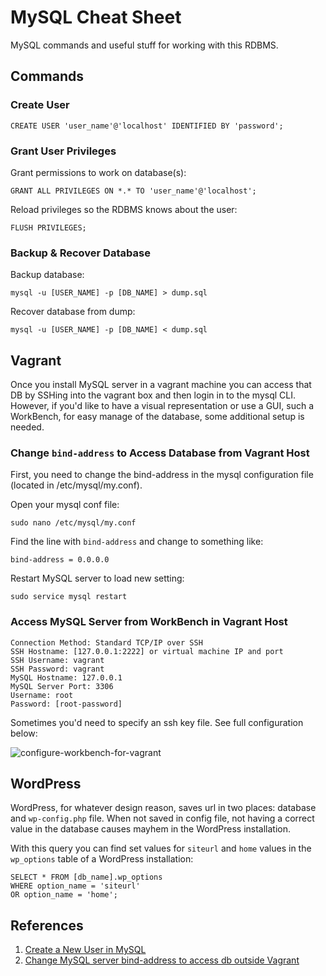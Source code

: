 # MySQL Cheat Sheet

MySQL commands and useful stuff for working with this RDBMS.

## Commands

### Create User

```
CREATE USER 'user_name'@'localhost' IDENTIFIED BY 'password';
```

### Grant User Privileges

Grant permissions to work on database(s):

```
GRANT ALL PRIVILEGES ON *.* TO 'user_name'@'localhost';
```

Reload privileges so the RDBMS knows about the user:

```
FLUSH PRIVILEGES;
```

### Backup & Recover Database

Backup database:

```
mysql -u [USER_NAME] -p [DB_NAME] > dump.sql
```

Recover database from dump:

```
mysql -u [USER_NAME] -p [DB_NAME] < dump.sql
```

## Vagrant

Once you install MySQL server in a vagrant machine you can access that DB by SSHing into the vagrant box and then login in to the mysql CLI. However, if you'd like to have a visual representation or use a GUI, such a WorkBench, for easy manage of the database, some additional setup is needed.

### Change `bind-address` to Access Database from Vagrant Host

First, you need to change the bind-address in the mysql configuration file (located in /etc/mysql/my.conf).

Open your mysql conf file:

```
sudo nano /etc/mysql/my.conf
```

Find the line with `bind-address` and change to something like:

```
bind-address = 0.0.0.0
```

Restart MySQL server to load new setting:

```
sudo service mysql restart
```

### Access MySQL Server from WorkBench in Vagrant Host

```
Connection Method: Standard TCP/IP over SSH
SSH Hostname: [127.0.0.1:2222] or virtual machine IP and port
SSH Username: vagrant
SSH Password: vagrant
MySQL Hostname: 127.0.0.1
MySQL Server Port: 3306
Username: root
Password: [root-password]
```

Sometimes you'd need to specify an ssh key file. See full configuration below:

<img src="https://trello-attachments.s3.amazonaws.com/57ead188bcc0accfbdeb5e8b/57ead1b10ee527861de2f2dc/5779ec406533e76e8167db7520d44dd0/workbench-bd-access.png" alt="configure-workbench-for-vagrant" />

## WordPress

WordPress, for whatever design reason, saves url in two places: database and `wp-config.php` file. When not saved in config file, not having a correct value in the database causes mayhem in the WordPress installation.

With this query you can find set values for `siteurl` and `home` values in the `wp_options` table of a WordPress installation:

```
SELECT * FROM [db_name].wp_options
WHERE option_name = 'siteurl'
OR option_name = 'home';
```

## References

1. [Create a New User in MySQL](https://www.digitalocean.com/community/tutorials/how-to-create-a-new-user-and-grant-permissions-in-mysql)
2. [Change MySQL server bind-address to access db outside Vagrant](https://stackoverflow.com/questions/10709334/how-to-connect-to-mysql-server-inside-virtualbox-vagrant#10794530)
